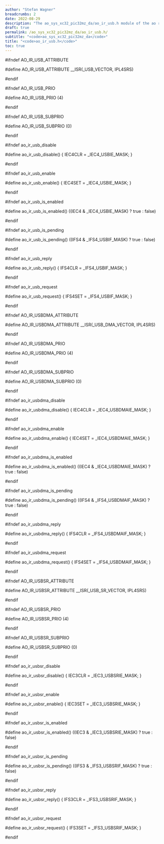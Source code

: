 ```yaml
---
author: "Stefan Wagner"
breadcrumbs: 2
date: 2022-08-29
description: "The ao_sys_xc32_pic32mz_da/ao_ir_usb.h module of the ao real-time operating system."
draft: true
permalink: /ao_sys_xc32_pic32mz_da/ao_ir_usb.h/ 
subtitle: "<code>ao_sys_xc32_pic32mz_da</code>"
title: "<code>ao_ir_usb.h</code>"
toc: true
---
```


#ifndef AO_IR_USB_ATTRIBUTE

#define AO_IR_USB_ATTRIBUTE         __ISR(_USB_VECTOR, IPL4SRS)

#endif

#ifndef AO_IR_USB_PRIO

#define AO_IR_USB_PRIO              (4)

#endif

#ifndef AO_IR_USB_SUBPRIO

#define AO_IR_USB_SUBPRIO           (0)

#endif

#ifndef ao_ir_usb_disable

#define ao_ir_usb_disable()         { IEC4CLR = _IEC4_USBIE_MASK; }

#endif

#ifndef ao_ir_usb_enable

#define ao_ir_usb_enable()          { IEC4SET = _IEC4_USBIE_MASK; }

#endif

#ifndef ao_ir_usb_is_enabled

#define ao_ir_usb_is_enabled()      ((IEC4 & _IEC4_USBIE_MASK) ? true : false)

#endif

#ifndef ao_ir_usb_is_pending

#define ao_ir_usb_is_pending()      ((IFS4 & _IFS4_USBIF_MASK) ? true : false)

#endif

#ifndef ao_ir_usb_reply

#define ao_ir_usb_reply()           { IFS4CLR = _IFS4_USBIF_MASK; }

#endif

#ifndef ao_ir_usb_request

#define ao_ir_usb_request()         { IFS4SET = _IFS4_USBIF_MASK; }

#endif

#ifndef AO_IR_USBDMA_ATTRIBUTE

#define AO_IR_USBDMA_ATTRIBUTE      __ISR(_USB_DMA_VECTOR, IPL4SRS)

#endif

#ifndef AO_IR_USBDMA_PRIO

#define AO_IR_USBDMA_PRIO           (4)

#endif

#ifndef AO_IR_USBDMA_SUBPRIO

#define AO_IR_USBDMA_SUBPRIO        (0)

#endif

#ifndef ao_ir_usbdma_disable

#define ao_ir_usbdma_disable()      { IEC4CLR = _IEC4_USBDMAIE_MASK; }

#endif

#ifndef ao_ir_usbdma_enable

#define ao_ir_usbdma_enable()       { IEC4SET = _IEC4_USBDMAIE_MASK; }

#endif

#ifndef ao_ir_usbdma_is_enabled

#define ao_ir_usbdma_is_enabled()   ((IEC4 & _IEC4_USBDMAIE_MASK) ? true : false)

#endif

#ifndef ao_ir_usbdma_is_pending

#define ao_ir_usbdma_is_pending()   ((IFS4 & _IFS4_USBDMAIF_MASK) ? true : false)

#endif

#ifndef ao_ir_usbdma_reply

#define ao_ir_usbdma_reply()        { IFS4CLR = _IFS4_USBDMAIF_MASK; }

#endif

#ifndef ao_ir_usbdma_request

#define ao_ir_usbdma_request()      { IFS4SET = _IFS4_USBDMAIF_MASK; }

#endif

#ifndef AO_IR_USBSR_ATTRIBUTE

#define AO_IR_USBSR_ATTRIBUTE       __ISR(_USB_SR_VECTOR, IPL4SRS)

#endif

#ifndef AO_IR_USBSR_PRIO

#define AO_IR_USBSR_PRIO            (4)

#endif

#ifndef AO_IR_USBSR_SUBPRIO

#define AO_IR_USBSR_SUBPRIO         (0)

#endif

#ifndef ao_ir_usbsr_disable

#define ao_ir_usbsr_disable()       { IEC3CLR = _IEC3_USBSRIE_MASK; }

#endif

#ifndef ao_ir_usbsr_enable

#define ao_ir_usbsr_enable()        { IEC3SET = _IEC3_USBSRIE_MASK; }

#endif

#ifndef ao_ir_usbsr_is_enabled

#define ao_ir_usbsr_is_enabled()    ((IEC3 & _IEC3_USBSRIE_MASK) ? true : false)

#endif

#ifndef ao_ir_usbsr_is_pending

#define ao_ir_usbsr_is_pending()    ((IFS3 & _IFS3_USBSRIF_MASK) ? true : false)

#endif

#ifndef ao_ir_usbsr_reply

#define ao_ir_usbsr_reply()         { IFS3CLR = _IFS3_USBSRIF_MASK; }

#endif

#ifndef ao_ir_usbsr_request

#define ao_ir_usbsr_request()       { IFS3SET = _IFS3_USBSRIF_MASK; }

#endif

